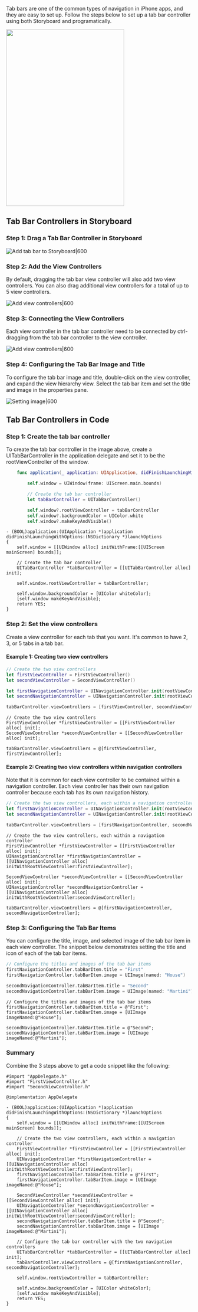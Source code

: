 Tab bars are one of the common types of navigation in iPhone apps, and they are easy to set up. Follow the steps below to set up a tab bar controller using both Storyboard and programatically.

<img src="http://i.imgur.com/omfSihU.gif" height="479" width="320" />

## Tab Bar Controllers in Storyboard

### Step 1: Drag a Tab Bar Controller in Storyboard

![Add tab bar to Storyboard|600](http://i.imgur.com/waWQjpP.gif)

### Step 2: Add the View Controllers

By default, dragging the tab bar view controller will also add two view controllers. You can also drag additional view controllers for a total of up to 5 view controllers.

![Add view controllers|600](http://i.imgur.com/OhHRlqs.gif)

### Step 3: Connecting the View Controllers

Each view controller in the tab bar controller need to be connected by ctrl-dragging from the tab bar controller to the view controller.

![Add view controllers|600](http://i.imgur.com/nDMhT3Y.gif)

### Step 4: Configuring the Tab Bar Image and Title

To configure the tab bar image and title, double-click on the view controller, and expand the view hierarchy view. Select the tab bar item and set the title and image in the properties pane.

![Setting image|600](http://i.imgur.com/iTh4VKO.gif)

## Tab Bar Controllers in Code

### Step 1: Create the tab bar controller

To create the tab bar controller in the image above, create a UITabBarController in the application delegate and set it to be the rootViewController of the window.

```swift
    func application(_ application: UIApplication, didFinishLaunchingWithOptions launchOptions: [UIApplicationLaunchOptionsKey: Any]?) -> Bool {

        self.window = UIWindow(frame: UIScreen.main.bounds)

        // Create the tab bar controller
        let tabBarController = UITabBarController()

        self.window?.rootViewController = tabBarController
        self.window?.backgroundColor = UIColor.white
        self.window?.makeKeyAndVisible()
```

```objective_c
- (BOOL)application:(UIApplication *)application didFinishLaunchingWithOptions:(NSDictionary *)launchOptions
{
    self.window = [[UIWindow alloc] initWithFrame:[[UIScreen mainScreen] bounds]];

    // Create the tab bar controller
    UITabBarController *tabBarController = [[UITabBarController alloc] init];

    self.window.rootViewController = tabBarController;

    self.window.backgroundColor = [UIColor whiteColor];
    [self.window makeKeyAndVisible];
    return YES;
}
```

### Step 2: Set the view controllers

Create a view controller for each tab that you want. It's common to have 2, 3, or 5 tabs in a tab bar.

#### Example 1: Creating two view controllers

```swift
// Create the two view controllers
let firstViewController = FirstViewController()
let secondViewController = SecondViewController()

let firstNavigationController = UINavigationController.init(rootViewController: firstViewController)
let secondNavigationController = UINavigationController.init(rootViewController: secondViewController)

tabBarController.viewControllers = [firstViewController, secondViewController]
```

```objective_c
// Create the two view controllers
FirstViewController *firstViewController = [[FirstViewController alloc] init];
SecondViewController *secondViewController = [[SecondViewController alloc] init];

tabBarController.viewControllers = @[firstViewController, firstViewController];
```

#### Example 2: Creating two view controllers within navigation controllers

Note that it is common for each view controller to be contained within a navigation controller. Each view controller has their own navigation controller because each tab has its own navigation history.

```swift
// Create the two view controllers, each within a navigation controller
let firstNavigationController = UINavigationController.init(rootViewController: firstViewController)
let secondNavigationController = UINavigationController.init(rootViewController: secondViewController)

tabBarController.viewControllers = [firstNavigationController, secondNavigationController]

```

```objective_c
// Create the two view controllers, each within a navigation controller
FirstViewController *firstViewController = [[FirstViewController alloc] init];
UINavigationController *firstNavigationController = [[UINavigationController alloc] initWithRootViewController:firstViewController];

SecondViewController *secondViewController = [[SecondViewController alloc] init];
UINavigationController *secondNavigationController = [[UINavigationController alloc] initWithRootViewController:secondViewController];

tabBarController.viewControllers = @[firstNavigationController, secondNavigationController];
```

### Step 3: Configuring the Tab Bar Items

You can configure the title, image, and selected image of the tab bar item in each view controller. The snippet below demonstrates setting the title and icon of each of the tab bar items.

```swift
// Configure the titles and images of the tab bar items
firstNavigationController.tabBarItem.title = "First"
firstNavigationController.tabBarItem.image = UIImage(named: "House")

secondNavigationController.tabBarItem.title = "Second"
secondNavigationController.tabBarItem.image = UIImage(named: "Martini")
```

```objective_c
// Configure the titles and images of the tab bar items
firstNavigationController.tabBarItem.title = @"First";
firstNavigationController.tabBarItem.image = [UIImage imageNamed:@"House"];

secondNavigationController.tabBarItem.title = @"Second";
secondNavigationController.tabBarItem.image = [UIImage imageNamed:@"Martini"];
```

### Summary

Combine the 3 steps above to get a code snippet like the following:

```objective_c
#import "AppDelegate.h"
#import "FirstViewController.h"
#import "SecondViewController.h"

@implementation AppDelegate

- (BOOL)application:(UIApplication *)application didFinishLaunchingWithOptions:(NSDictionary *)launchOptions
{
    self.window = [[UIWindow alloc] initWithFrame:[[UIScreen mainScreen] bounds]];

    // Create the two view controllers, each within a navigation controller
    FirstViewController *firstViewController = [[FirstViewController alloc] init];
    UINavigationController *firstNavigationController = [[UINavigationController alloc] initWithRootViewController:firstViewController];
    firstNavigationController.tabBarItem.title = @"First";
    firstNavigationController.tabBarItem.image = [UIImage imageNamed:@"House"];

    SecondViewController *secondViewController = [[SecondViewController alloc] init];
    UINavigationController *secondNavigationController = [[UINavigationController alloc] initWithRootViewController:secondViewController];
    secondNavigationController.tabBarItem.title = @"Second";
    secondNavigationController.tabBarItem.image = [UIImage imageNamed:@"Martini"];

    // Configure the tab bar controller with the two navigation controllers
    UITabBarController *tabBarController = [[UITabBarController alloc] init];
    tabBarController.viewControllers = @[firstNavigationController, secondNavigationController];

    self.window.rootViewController = tabBarController;

    self.window.backgroundColor = [UIColor whiteColor];
    [self.window makeKeyAndVisible];
    return YES;
}
```
